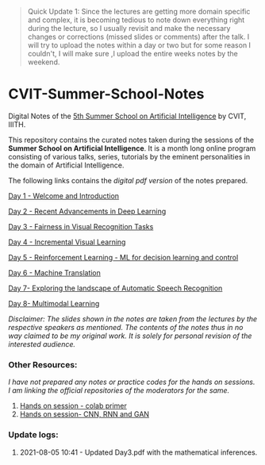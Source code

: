
> Quick Update 1: Since the lectures are getting more domain specific and complex, it is becoming tedious to note down everything right during the lecture, so I usually revisit and make the necessary changes or corrections (missed slides or comments) after the talk. I will try to upload the notes within a day or two but for some reason I couldn't, I will make sure ,I upload the entire weeks notes by the weekend.

# CVIT-Summer-School-Notes
Digital Notes of the [5th Summer School on Artificial Intelligence](http://cvit.iiit.ac.in/summerschool2021/index.php) by CVIT, IIITH.

This repository contains the curated notes taken during the sessions of the __Summer School on Artificial Intelligence__.
It is a month long online program consisting of various talks, series, tutorials by the eminent personalities in the domain of Artificial Intelligence.

The following links contains the _digital pdf version_ of the notes prepared.

[Day 1 - Welcome and Introduction](https://github.com/ReboreExplore/CVIT-Summer-School-Notes/blob/main/Day%201.pdf)

[Day 2 - Recent Advancements in Deep Learning](https://github.com/ReboreExplore/CVIT-Summer-School-Notes/blob/main/Day%202.pdf)

[Day 3 - Fairness in Visual Recognition Tasks](https://github.com/ReboreExplore/CVIT-Summer-School-Notes/blob/main/Day%203.pdf)

[Day 4 - Incremental Visual Learning](https://github.com/ReboreExplore/CVIT-Summer-School-Notes/blob/main/Day%204.pdf)

[Day 5 - Reinforcement Learning - ML for decision learning and control](https://github.com/ReboreExplore/CVIT-Summer-School-Notes/blob/main/Day%205.pdf)

[Day 6 - Machine Translation](https://github.com/ReboreExplore/CVIT-Summer-School-Notes/blob/main/Day%206.pdf)

[Day 7- Exploring the landscape of Automatic Speech Recognition](https://github.com/ReboreExplore/CVIT-Summer-School-Notes/blob/main/Day%207.pdf)

[Day 8- Multimodal Learning](https://github.com/ReboreExplore/CVIT-Summer-School-Notes/blob/main/Day%208.pdf)

_Disclaimer: The slides shown in the notes are taken from the lectures by the respective speakers as mentioned. The contents of the notes thus in no way claimed 
to be my original work. It is solely for personal revision of the interested audience._

### Other Resources:
_I have not prepared any notes or practice codes for the hands on sessions. I am linking the official repositories of the moderators for the same._

1. [Hands on session - colab primer](https://github.com/ThrupthiAnn/ColabPrimerSS2021)
2. [Hands on session- CNN, RNN and GAN](https://github.com/ThrupthiAnn/SummerSchool2021_HandsOn_Aug7)

### Update logs:

1. 2021-08-05 10:41 - Updated Day3.pdf with the mathematical inferences.

